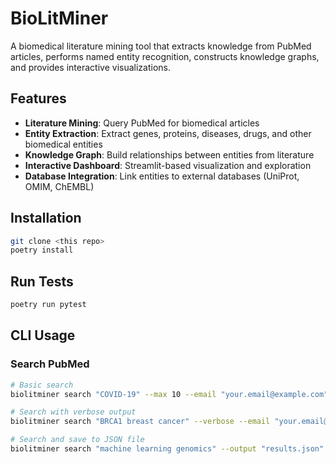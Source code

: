 # BioLitMiner

A biomedical literature mining tool that extracts knowledge from PubMed articles, performs named entity recognition, constructs knowledge graphs, and provides interactive visualizations.

## Features

- **Literature Mining**: Query PubMed for biomedical articles
- **Entity Extraction**: Extract genes, proteins, diseases, drugs, and other biomedical entities
- **Knowledge Graph**: Build relationships between entities from literature
- **Interactive Dashboard**: Streamlit-based visualization and exploration
- **Database Integration**: Link entities to external databases (UniProt, OMIM, ChEMBL)

## Installation

```bash
git clone <this repo>
poetry install
```

## Run Tests

```bash
poetry run pytest
```

## CLI Usage

### Search PubMed
```bash
# Basic search
biolitminer search "COVID-19" --max 10 --email "your.email@example.com"

# Search with verbose output
biolitminer search "BRCA1 breast cancer" --verbose --email "your.email@example.com"

# Search and save to JSON file
biolitminer search "machine learning genomics" --output "results.json" --email "your.email@example.com"
```
